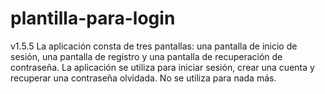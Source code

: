 # plantilla-para-login
v1.5.5
La aplicación consta de tres pantallas: una pantalla de inicio de sesión, una pantalla de registro y una pantalla de recuperación de contraseña. La aplicación se utiliza para iniciar sesión, crear una cuenta y recuperar una contraseña olvidada. No se utiliza para nada más.
